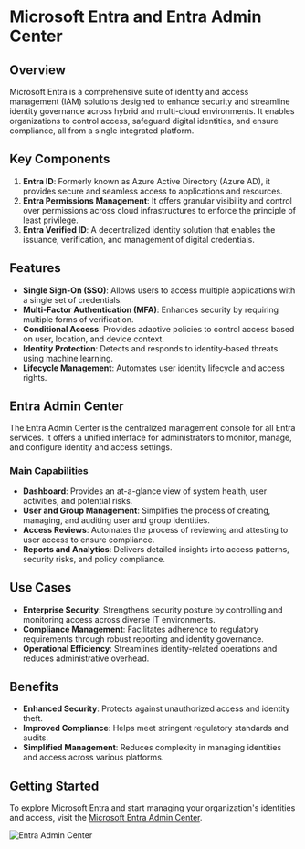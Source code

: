 # Microsoft Entra and Entra Admin Center

## Overview
Microsoft Entra is a comprehensive suite of identity and access management (IAM) solutions designed to enhance security and streamline identity governance across hybrid and multi-cloud environments. It enables organizations to control access, safeguard digital identities, and ensure compliance, all from a single integrated platform.

## Key Components
1. **Entra ID**: Formerly known as Azure Active Directory (Azure AD), it provides secure and seamless access to applications and resources.
2. **Entra Permissions Management**: It offers granular visibility and control over permissions across cloud infrastructures to enforce the principle of least privilege.
3. **Entra Verified ID**: A decentralized identity solution that enables the issuance, verification, and management of digital credentials.

## Features
- **Single Sign-On (SSO)**: Allows users to access multiple applications with a single set of credentials.
- **Multi-Factor Authentication (MFA)**: Enhances security by requiring multiple forms of verification.
- **Conditional Access**: Provides adaptive policies to control access based on user, location, and device context.
- **Identity Protection**: Detects and responds to identity-based threats using machine learning.
- **Lifecycle Management**: Automates user identity lifecycle and access rights.

## Entra Admin Center
The Entra Admin Center is the centralized management console for all Entra services. It offers a unified interface for administrators to monitor, manage, and configure identity and access settings. 

### Main Capabilities
- **Dashboard**: Provides an at-a-glance view of system health, user activities, and potential risks.
- **User and Group Management**: Simplifies the process of creating, managing, and auditing user and group identities.
- **Access Reviews**: Automates the process of reviewing and attesting to user access to ensure compliance.
- **Reports and Analytics**: Delivers detailed insights into access patterns, security risks, and policy compliance.

## Use Cases
- **Enterprise Security**: Strengthens security posture by controlling and monitoring access across diverse IT environments.
- **Compliance Management**: Facilitates adherence to regulatory requirements through robust reporting and identity governance.
- **Operational Efficiency**: Streamlines identity-related operations and reduces administrative overhead.

## Benefits
- **Enhanced Security**: Protects against unauthorized access and identity theft.
- **Improved Compliance**: Helps meet stringent regulatory standards and audits.
- **Simplified Management**: Reduces complexity in managing identities and access across various platforms.

## Getting Started
To explore Microsoft Entra and start managing your organization's identities and access, visit the [Microsoft Entra Admin Center](https://entra.microsoft.com).

![Entra Admin Center](https://via.placeholder.com/800x400.png?text=Entra+Admin+Center+Dashboard)
<!--
<img align="center" src="https://camo.githubusercontent.com/7226367204999fa5bdbe824372de69f124e0d70c067396de494b3d70a3271d39/68747470733a2f2f692e696d6775722e636f6d2f6f46385875544a2e706e67" /><br/>
---
-->
